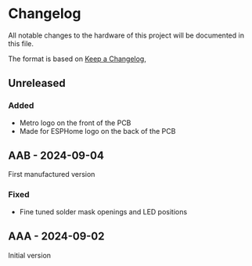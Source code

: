 # Changelog

All notable changes to the hardware of this project will be documented in this file.

The format is based on [Keep a Changelog](https://keepachangelog.com/en/1.1.0/),

## Unreleased

### Added
- Metro logo on the front of the PCB
- Made for ESPHome logo on the back of the PCB

## AAB - 2024-09-04

First manufactured version

### Fixed
- Fine tuned solder mask openings and LED positions

## AAA - 2024-09-02

Initial version